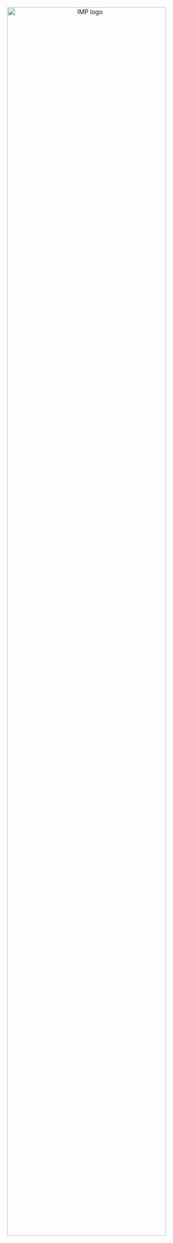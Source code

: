 <div align="center">
    <img src="https://github.com/sanguinariojoe/imp_logo/blob/main/imp_logo_text.svg?raw=true" width="85%" alt="IMP logo">
</div>

